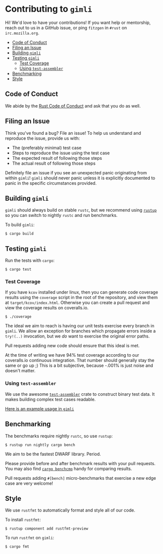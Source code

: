 # Contributing to `gimli`

Hi! We'd love to have your contributions! If you want help or mentorship, reach
out to us in a GitHub issue, or ping `fitzgen` in `#rust` on `irc.mozilla.org`.

* [Code of Conduct](#coc)
* [Filing an Issue](#issues)
* [Building `gimli`](#building)
* [Testing `gimli`](#testing)
  * [Test Coverage](#coverage)
  * [Using `test-assembler`](#test-assembler)
* [Benchmarking](#benchmarking)
* [Style](#style)

## <a id="coc"></a> Code of Conduct

We abide by the
[Rust Code of Conduct](https://www.rust-lang.org/en-US/conduct.html) and ask
that you do as well.

## <a id="issues"></a> Filing an Issue

Think you've found a bug? File an issue! To help us understand and reproduce the
issue, provide us with:

* The (preferably minimal) test case
* Steps to reproduce the issue using the test case
* The expected result of following those steps
* The actual result of following those steps

Definitely file an issue if you see an unexpected panic originating from within
`gimli`! `gimli` should never panic unless it is explicitly documented to panic
in the specific circumstances provided.

## <a id="building"></a> Building `gimli`

`gimli` should always build on stable `rustc`, but we recommend using
[`rustup`](https://www.rustup.rs/) so you can switch to nightly `rustc` and run
benchmarks.

To build `gimli`:

```
$ cargo build
```

## <a id="testing"></a> Testing `gimli`

Run the tests with `cargo`:

```
$ cargo test
```

### <a id="coverage"></a> Test Coverage

If you have `kcov` installed under linux, then you can generate code coverage
results using the `coverage` script in the root of the repository, and view them
at `target/kcov/index.html`. Otherwise you can create a pull request and view
the coverage results on coveralls.io.

```
$ ./coverage
```

The ideal we aim to reach is having our unit tests exercise every branch in
`gimli`. We allow an exception for branches which propagate errors inside a
`try!(..)` invocation, but we *do* want to exercise the original error paths.

Pull requests adding new code should ensure that this ideal is met.

At the time of writing we have 94% test coverage according to our coveralls.io
continuous integration. That number should generally stay the same or go up ;)
This is a bit subjective, because -.001% is just noise and doesn't matter.

### <a id="test-assembler"></a> Using `test-assembler`

We use the awesome
[`test-assembler`](https://github.com/luser/rust-test-assembler) crate to
construct binary test data. It makes building complex test cases readable.

[Here is an example usage in `gimli`](https://github.com/gimli-rs/gimli/blob/156451f3fe6eeb2fa62b84b362c33fcb176e1171/src/loc.rs#L263)

## <a id="benchmarking"></a> Benchmarking

The benchmarks require nightly `rustc`, so use `rustup`:

```
$ rustup run nightly cargo bench
```

We aim to be the fastest DWARF library. Period.

Please provide before and after benchmark results with your pull requests. You
may also find [`cargo benchcmp`](https://github.com/BurntSushi/cargo-benchcmp)
handy for comparing results.

Pull requests adding `#[bench]` micro-benchmarks that exercise a new edge case
are very welcome!

## <a id="style"></a> Style

We use `rustfmt` to automatically format and style all of our code.

To install `rustfmt`:

```
$ rustup component add rustfmt-preview
```

To run `rustfmt` on `gimli`:

```
$ cargo fmt
```

